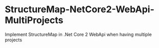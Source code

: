 # StructureMap-NetCore2-WebApi-MultiProjects
Implement StructureMap in .Net Core 2 WebApi when having multiple projects
